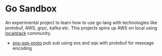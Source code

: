 # Go Sandbox

An experimental project to learn how to use go lang with technologies like protobuf, AWS, grpc, kafka etc. This projects spins up AWS on local 
using [localstack](https://github.com/localstack/localstack) community.

* [sns-sqs-proto](./sns-sqs-proto) pub sub using sns and sqs with protobuf for message encoding
